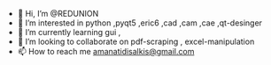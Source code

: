 - 👋 Hi, I’m @REDUNION
- 👀 I’m interested in python ,pyqt5 ,eric6 ,cad ,cam ,cae ,qt-desinger
- 🌱 I’m currently learning gui , 
- 💞️ I’m looking to collaborate on pdf-scraping , excel-manipulation
- 📫 How to reach me amanatidisalkis@gmail.com

<!---
REDUNION/REDUNION is a ✨ special ✨ repository because its `README.md` (this file) appears on your GitHub profile.
You can click the Preview link to take a look at your changes.
--->
